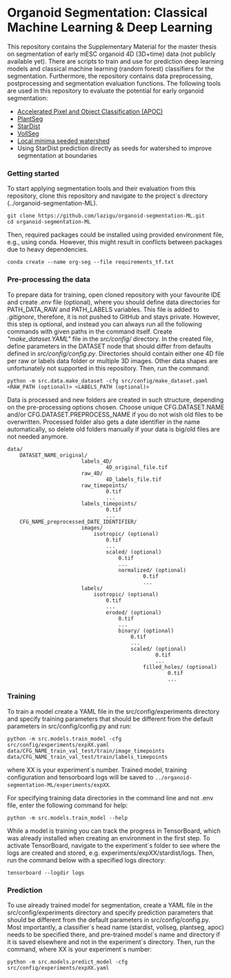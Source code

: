 # Organoid Segmentation: Classical Machine Learning & Deep Learning

This repository contains the Supplementary Material for the master thesis on segmentation of early mESC organoid 4D 
(3D+time) data (not publicly available yet). There are scripts to train and use for prediction deep learning models and 
classical machine learning (random forest) classifiers for the segmentation. Furthermore, the repository contains data
preprocessing, postprocessing and segmentation evaluation functions.
The following tools are used in this repository to evaluate the potential for early organoid segmentation:
* [Accelerated Pixel and Object Classification (APOC)](https://github.com/haesleinhuepf/napari-accelerated-pixel-and-object-classification)
* [PlantSeg](https://github.com/hci-unihd/plant-seg)
* [StarDist](https://github.com/stardist/stardist)
* [VollSeg](https://github.com/Kapoorlabs-CAPED/VollSeg)
* [Local minima seeded watershed](https://github.com/haesleinhuepf/napari-segment-blobs-and-things-with-membranes)
* Using StarDist prediction directly as seeds for watershed to improve segmentation at boundaries

### Getting started

To start applying segmentation tools and their evaluation from this repository, clone this repository and navigate to 
the project´s directory (../organoid-segmentation-ML).
```
git clone https://github.com/lazigu/organoid-segmentation-ML.git
cd organoid-segmentation-ML
```
Then, required packages could be installed using provided environment file, e.g., using conda. However, this might 
result in conflicts between packages due to heavy dependencies.

```
conda create --name org-seg --file requirements_tf.txt
```

### Pre-processing the data

To prepare data for training, open cloned repository with your favourite IDE and create <i>.env</i> file (optional), where you 
should define data directories for PATH_DATA_RAW and PATH_LABELS variables. This file is added to <i>.gitignore</i>, 
therefore, it is not pushed to GitHub and stays private. However, this step is optional, and instead you can 
always run all the following commands with given paths in the command itself.
Create <i>"make_dataset.YAML"</i> file in the <i>src/config/</i> directory. In the created 
file, define parameters in the DATASET node that should differ from defaults defined in <i>src/config/config.py</i>. 
Directories should contain either one 4D file per raw or labels data folder or multiple 3D images. Other data shapes are 
unfortunately not supported in this repository.
Then, run the command:

```
python -m src.data.make_dataset -cfg src/config/make_dataset.yaml <RAW_PATH (optional)> <LABELS_PATH (optional)>
```

Data is processed and new folders are created in such structure, depending on the pre-processing options chosen. Choose
unique CFG.DATASET.NAME and/or CFG.DATASET.PREPROCESS_NAME if you do not wish old files to be overwritten. Processed 
folder also gets a date identifier in the name automatically, so delete old folders manually if your data is big/old 
files are not needed anymore.

    data/
        DATASET_NAME_original/
                            labels_4D/
                                    4D_original_file.tif
                            raw_4D/
                                    4D_labels_file.tif
                            raw_timepoints/
                                    0.tif
                                    ...
                            labels_timepoints/
                                    0.tif
                                    ...
        CFG_NAME_preprocessed_DATE_IDENTIFIER/
                            images/
                                isotropic/ (optional)
                                    0.tif
                                    ...
                                    scaled/ (optional)
                                        0.tif
                                        ...
                                        normalized/ (optional)
                                                0.tif
                                                ...
                            labels/
                                isotropic/ (optional)
                                    0.tif
                                    ...
                                    eroded/ (optional)
                                        0.tif
                                        ...
                                        binary/ (optional)
                                            0.tif
                                            ...
                                            scaled/ (optional)
                                                    0.tif
                                                    ...
                                                filled_holes/ (optional)
                                                        0.tif
                                                        ...

### Training

To train a model create a YAML file in the src/config/experiments directory and specify training parameters that should 
be different from the default parameters in src/config/config.py and run:

```
python -m src.models.train_model -cfg src/config/experiments/expXX.yaml data/CFG_NAME_train_val_test/train/image_timepoints data/CFG_NAME_train_val_test/train/labels_timepoints
```

where XX is your experiment´s number. Trained model, training configuration and tensorboard logs will be saved to 
`../organoid-segmentation-ML/experiments/expXX`.

For specifying training data directories in the command line and not .env file, enter the following command for help:

```
python -m src.models.train_model --help
```

While a model is training you can track the progress in TensorBoard, which was already installed when creating an 
environment in the first step. To activate TensorBoard, navigate to the experiment´s folder to see where the  logs are 
created and stored, e.g. experiments/expXX/stardist/logs. Then, run the command below with a specified logs directory:

```
tensorboard --logdir logs
```

### Prediction

To use already trained model for segmentation, create a YAML file in the src/config/experiments directory and specify 
prediction parameters that should be different from the default parameters in src/config/config.py. Most importantly,
a classifier´s head name (stardist, vollseg, plantseg, apoc) needs to be specified there, and pre-trained model´s name 
and directory if it is saved elsewhere and not in the experiment´s directory. Then, run the command, where XX is your 
experiment´s number:

```
python -m src.models.predict_model -cfg src/config/experiments/expXX.yaml
```

